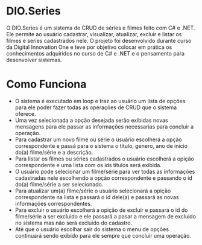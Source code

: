 # DIO.Series
O DIO.Series é um sistema de CRUD de séries e filmes feito com C# e .NET. Ele permite ao usuário cadastrar, visualizar, atualizar, excluir e listar os filmes e series cadastrados nele. O projeto foi desenvolvido durante curso da Digital Innovation One e teve por objetivo colocar em prática os conhecimentos adquiridos no curso de C# e .NET e o pensamento para desenvolver sistemas. 

# Como Funciona
* O sistema é executado em loop e traz ao usuário um lista de opções para ele poder fazer todas as operações de CRUD que o sistema oferece.
* Uma vez selecionada a opção desejada serão exibidas novas mensagens para ele passar as informações necessarias para concluir a operação.
* Para cadastrar um novo filme ou série o usuário escolherá a opção correspondente e passá para o sistema o titulo, genero, ano de inicio do(a) filme/série e a descrição.
* Para listar os filmes ou séries cadastrados o usuário escolherá a opição correspondente e uma lista com os ids titulos será exibida.
* O usuário pode selecionar um filme/série para ver todas as informações cadastradas nele escolhendo a opção correspondente e passando o id do(a) filme/série a ser selecionado.
* Para atualizar um(a) filme/série o usuário selecionará a opição correspondente na lista e passará o id dele(a) e passará as novas informações correspondentes.
* Para excluir o usuário escolherá a opição de excluir e passará o id do filme/série a ser excluido e ele passará a pasar a mensagem de excluido no sistema mas não será excluido do cadastro.
* Até que o usuário escolhar sair do sistema o menu de opções continuará sendo exibido para ele sempre que concluir uma operação.
